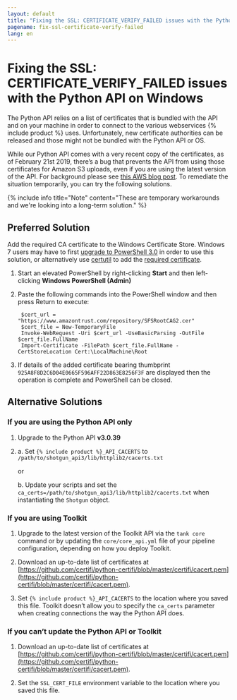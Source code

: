 ```yaml
---
layout: default
title: "Fixing the SSL: CERTIFICATE_VERIFY_FAILED issues with the Python API"
pagename: fix-ssl-certificate-verify-failed
lang: en
---
```


# Fixing the SSL: CERTIFICATE_VERIFY_FAILED issues with the Python API on Windows

The Python API relies on a list of certificates that is bundled with the API and on your machine in order to connect to the various webservices {% include product %} uses. Unfortunately, new certificate authorities can be released and those might not be bundled with the Python API or OS.

While our Python API comes with a very recent copy of the certificates, as of February 21st 2019, there’s a bug that prevents the API from using those certificates for Amazon S3 uploads, even if you are using the latest version of the API. For background please see [this AWS blog post](https://aws.amazon.com/blogs/security/how-to-prepare-for-aws-move-to-its-own-certificate-authority/). To remediate the situation temporarily, you can try the following solutions. 

{% include info title="Note" content="These are temporary workarounds and we're looking into a long-term solution." %}

## Preferred Solution

Add the required CA certificate to the Windows Certificate Store. Windows 7 users may have to first [upgrade to PowerShell 3.0](https://docs.microsoft.com/en-us/office365/enterprise/powershell/manage-office-365-with-office-365-powershell) in order to use this solution, or alternatively use [certutil](https://docs.microsoft.com/en-us/windows-server/administration/windows-commands/certutil) to add the [required certificate](https://www.amazontrust.com/repository/SFSRootCAG2.cer).

1. Start an elevated PowerShell by right-clicking **Start** and then left-clicking **Windows PowerShell (Admin)**

2. Paste the following commands into the PowerShell window and then press Return to execute:

        $cert_url = "https://www.amazontrust.com/repository/SFSRootCAG2.cer"
        $cert_file = New-TemporaryFile
        Invoke-WebRequest -Uri $cert_url -UseBasicParsing -OutFile $cert_file.FullName
        Import-Certificate -FilePath $cert_file.FullName -CertStoreLocation Cert:\LocalMachine\Root

3. If details of the added certificate bearing thumbprint `925A8F8D2C6D04E0665F596AFF22D863E8256F3F` are displayed then the operation is complete and PowerShell can be closed.

## Alternative Solutions

### If you are using the Python API only

1. Upgrade to the Python API **v3.0.39**

2. a. Set `{% include product %}_API_CACERTS` to `/path/to/shotgun_api3/lib/httplib2/cacerts.txt`

   or
   
   b. Update your scripts and set the `ca_certs=/path/to/shotgun_api3/lib/httplib2/cacerts.txt` when instantiating the `Shotgun` object.

### If you are using Toolkit

1. Upgrade to the latest version of the Toolkit API via the `tank core` command or by updating
the `core/core_api.yml` file of your pipeline configuration, depending on how you deploy Toolkit.

2. Download an up-to-date list of certificates at [https://github.com/certifi/python-certifi/blob/master/certifi/cacert.pem](https://github.com/certifi/python-certifi/blob/master/certifi/cacert.pem).

3. Set `{% include product %}_API_CACERTS` to the location where you saved this file. Toolkit doesn’t allow you to specify the `ca_certs` parameter when creating connections the way the Python API does.

### If you can’t update the Python API or Toolkit

1. Download an up-to-date list of certificates at [https://github.com/certifi/python-certifi/blob/master/certifi/cacert.pem](https://github.com/certifi/python-certifi/blob/master/certifi/cacert.pem). 

2. Set the `SSL_CERT_FILE` environment variable to the location where you saved this file.
